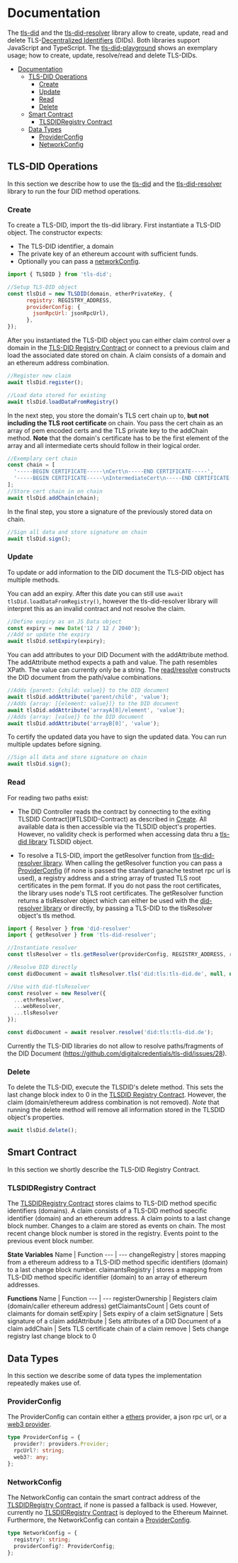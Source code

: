 # Documentation

The [tls-did](https://github.com/digitalcredentials/tls-did) and the [tls-did-resolver](https://github.com/digitalcredentials/tls-did) library allow to create, update, read and delete TLS-[Decentralized Identifiers](https://www.w3.org/TR/did-core/) (DIDs). Both libraries support JavaScript and TypeScript. The [tls-did-playground](https://github.com/digitalcredentials/tls-did-playground) shows an exemplary usage; how to create, update, resolve/read and delete TLS-DIDs.

- [Documentation](#documentation)
  - [TLS-DID Operations](#tls-did-operations)
    - [Create](#create)
    - [Update](#update)
    - [Read](#read)
    - [Delete](#delete)
  - [Smart Contract](#smart-contract)
    - [TLSDIDRegistry Contract](#tlsdidregistry-contract)
  - [Data Types](#data-types)
    - [ProviderConfig](#providerconfig)
    - [NetworkConfig](#networkconfig)

## TLS-DID Operations

In this section we describe how to use the [tls-did](https://github.com/digitalcredentials/tls-did) and the [tls-did-resolver](https://github.com/digitalcredentials/tls-did) library to run the four DID method operations.

### Create

To create a TLS-DID, import the tls-did library. First instantiate a TLS-DID object. The constructor expects:
* The TLS-DID identifier, a domain
* The private key of an ethereum account with sufficient funds.
* Optionally you can pass a [networkConfig](#networkConfig).

```javascript
import { TLSDID } from 'tls-did';

//Setup TLS-DID object
const tlsDid = new TLSDID(domain, etherPrivateKey, {
      registry: REGISTRY_ADDRESS,
      providerConfig: {
        jsonRpcUrl: jsonRpcUrl),
      },
});
```

After you instantiated the TLS-DID object you can either claim control over a domain in the [TLS-DID Registry Contract](#TLSDIDRegistry-Contract) or connect to a previous claim and load the associated date stored on chain. A claim consists of a domain and an ethereum address combination.

```javascript
//Register new claim
await tlsDid.register();
```

```javascript
//Load data stored for existing
await tlsDid.loadDataFromRegistry()
```

In the next step, you store the domain's TLS cert chain up to, **but not including the TLS root certificate** on chain. You pass the cert chain as an array of pem encoded certs and the TLS private key to the addChain method. **Note** that the domain's certificate has to be the first element of the array and all intermediate certs should follow in their logical order.

```javascript
//Exemplary cert chain
const chain = [
  '-----BEGIN CERTIFICATE-----\nCert\n-----END CERTIFICATE-----',
  '-----BEGIN CERTIFICATE-----\nIntermediateCert\n-----END CERTIFICATE-----',
];
//Store cert chain in on chain
await tlsDid.addChain(chain);
```

In the final step, you store a signature of the previously stored data on chain.

```javascript
//Sign all data and store signature on chain
await tlsDid.sign();
```
### Update

To update or add information to the DID document the TLS-DID object has multiple methods.

You can add an expiry. After this date you can still use `await tlsDid.loadDataFromRegistry()`, however the tls-did-resolver library will interpret this as an invalid contract and not resolve the claim.

```javascript
//Define expiry as an JS Data object
const expiry = new Date('12 / 12 / 2040');
//Add or update the expiry
await tlsDid.setExpiry(expiry);
```

You can add attributes to your DID Document with the addAttribute method. The addAttribute method
expects a path and value. The path resembles XPath. The value can currently only be a string. The [read/resolve](#read) constructs the DID document from the path/value combinations.

```javascript
//Adds {parent: {child: value}} to the DID document
await tlsDid.addAttribute('parent/child', 'value');
//Adds {array: [{element: value}]} to the DID document
await tlsDid.addAttribute('arrayA[0]/element', 'value');
//Adds {array: [value]} to the DID document
await tlsDid.addAttribute('arrayB[0]', 'value');
```

To certify the updated data you have to sign the updated data. You can run multiple updates before signing.

```javascript
//Sign all data and store signature on chain
await tlsDid.sign();
```
### Read

For reading two paths exist:

* The DID Controller reads the contract by connecting to the exiting TLSDID Contract](#TLSDID-Contract) as described in [Create](#Create). All available data is then accessible via the TLSDID object's properties. However, no validity check is performed when accessing data thru a [tls-did library](https://github.com/digitalcredentials/tls-did)  TLSDID object.

* To resolve a TLS-DID, import the getResolver function from [tls-did-resolver library](https://github.com/digitalcredentials/tls-did-resolver). When calling the getResolver function you can pass a [ProviderConfig](#ProviderConfig) (if none is passed the standard ganache testnet rpc url is used), a registry address and a string array of trusted TLS root certificates in the pem format. If you do not pass the root certificates, the library uses node's TLS root certificates. The getResolver function returns a tlsResolver object which can either be used with the [did-resolver library](https://github.com/decentralized-identity/did-resolver) or directly, by passing a TLS-DID to the tlsResolver object's tls method.

```javascript
import { Resolver } from 'did-resolver'
import { getResolver } from 'tls-did-resolver';

//Instantiate resolver
const tlsResolver = tls.getResolver(providerConfig, REGISTRY_ADDRESS, rootCerts);

//Resolve DID directly
const didDocument = await tlsResolver.tls('did:tls:tls-did.de', null, null);

//Use with did-tlsResolver
const resolver = new Resolver({
  ...ethrResolver,
  ...webResolver,
  ...tlsResolver
});

const didDocument = await resolver.resolve('did:tls:tls-did.de');
```

Currently the TLS-DID libraries do not allow to resolve paths/fragments of the DID Document (https://github.com/digitalcredentials/tls-did/issues/28).

### Delete

To delete the TLS-DID, execute the TLSDID's delete method. This sets the last change block index to 0 in the [TLSDID Registry Contract](#TLSDIDRegistry-Contract). However, the claim (domain/ethereum address combination is not removed). *Note* that running the delete method will remove all information stored in the TLSDID object's properties.
```javascript
await tlsDid.delete();
```

## Smart Contract
In this section we shortly describe the TLS-DID Registry Contract.

### TLSDIDRegistry Contract

The [TLSDIDRegistry Contract](https://github.com/digitalcredentials/tls-did-registry/blob/master/contracts/TLSDIDRegistry.sol) stores claims to TLS-DID method specific identifiers (domains). A claim consists of a TLS-DID method specific identifier (domain) and an ethereum address. A claim points to a last change block number. Changes to a claim are stored as events on chain. The most recent change block number is stored in the registry. Events point to the previous event block number.

**State Variables**
Name | Function
--- | ---
changeRegistry | stores mapping from a ethereum address to a TLS-DID method specific identifiers (domain) to a last change block number.
claimantsRegistry | stores a mapping from TLS-DID method specific identifier (domain) to an array of ethereum addresses.

**Functions**
Name | Function
--- | ---
registerOwnership | Registers claim (domain/caller ethereum address)
getClaimantsCount | Gets count of claimants for domain
setExpiry | Sets expiry of a claim
setSignature | Sets signature of a claim
addAttribute | Sets attributes of a DID Document of a claim
addChain | Sets TLS certificate chain of a claim
remove | Sets change registry last change block to 0

## Data Types

In this section we describe some of data types the implementation repeatedly makes use of.

### ProviderConfig
The ProviderConfig can contain either a [ethers](https://github.com/ethers-io/ethers.js#readme) provider, a json rpc url, or a [web3 provider](https://web3js.readthedocs.io/en/v1.2.11/web3.html#providers).
```typescript
type ProviderConfig = {
  provider?: providers.Provider;
  rpcUrl?: string;
  web3?: any;
};
```
### NetworkConfig
The NetworkConfig can contain the smart contract address of the [TLSDIDRegistry Contract](#TLSDIDRegistry-Contract), if none is passed a fallback is used. However, currently no [TLSDIDRegistry Contract](#TLSDIDRegistry-Contract) is deployed to the Ethereum Mainnet. Furthermore, the NetworkConfig can contain a [ProviderConfig](#ProviderConfig).

```typescript
type NetworkConfig = {
  registry?: string;
  providerConfig?: ProviderConfig;
};
```
